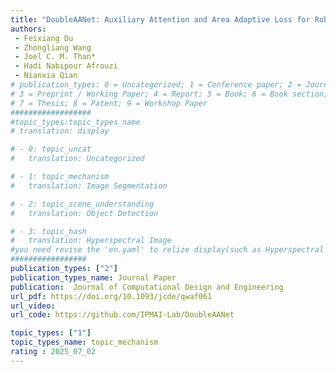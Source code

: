 ```yaml
---  
title: "DoubleAANet: Auxiliary Attention and Area Adaptive Loss for Robust Polyp Segmentation"  
authors:  
 - Feixiang Du 
 - Zhongliang Wang  
 - Joel C. M. Than* 
 - Hadi Nabipour Afrouzi  
 - Nianxia Qian  
# publication_types: 0 = Uncategorized; 1 = Conference paper; 2 = Journal Paper;
# 3 = Preprint / Working Paper; 4 = Report; 5 = Book; 6 = Book section;
# 7 = Thesis; 8 = Patent; 9 = Workshop Paper
##################
#topic_types:topic_types_name
# translation: display

# - 0: topic_uncat
#   translation: Uncategorized

# - 1: topic_mechanism
#   translation: Image Segmentation

# - 2: topic_scene_understanding
#   translation: Object Detection

# - 3: topic_hash
#   translation: Hyperspectral Image
#you need revise the 'en.yaml' to relize display(such as Hyperspectral Reconstruction)
#################
publication_types: ["2"] 
publication_types_name: Journal Paper   
publication:  Journal of Computational Design and Engineering  
url_pdf: https://doi.org/10.1093/jcde/qwaf061 
url_video:  
url_code: https://github.com/IPMAI-Lab/DoubleAANet

topic_types: ["1"]
topic_types_name: topic_mechanism
rating : 2025_07_02
---  
```

